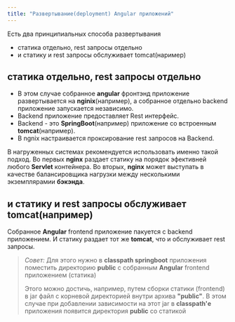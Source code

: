 ```yaml
---
title: "Развертывание(deployment) Angular приложений"
---
```

Есть два принципиальных способа развертывания<!--more-->
* статика отдельно, rest запросы отдельно
* и статику и rest запросы обслуживает tomcat(наример)

## статика отдельно, rest запросы отдельно

* В этом случае собранное __angular__ фронтэнд приложение развертывается на __nginix__(например), а собранное отдельно backend приложение запускается независимо.
* Backend приложение предоставляет Rest интерфейс.
* Backend - это __SpringBoot__(например) приложение со встроенным __tomcat__(например).
* В ngnix настраивается проксирование rest запросов на Backend.

В нагруженных системах рекомендуется использовать именно такой подход. Во первых __nginx__ раздает статику на порядок эфективней любого __Servlet__ контейнера. Во вторых, __nginx__ может выступать в качестве балансировщика нагрузки между несколькими экземплярамии __бэкэнда__.

## и статику и rest запросы обслуживает __tomcat__(например)

Собранное __Angular__ frontend приложение пакуется с backend приложением. И статику раздает тот же __tomcat__, что и обслуживает rest запросы.

> _Совет:_ 
> Для этого нужно в __classpath springboot__ приложения поместить директорию __public__ с собранным __Angular__ frontend приложением (статика)
>
> Этого можно достичь, например, путем сборки статики (frontend) в jar файл с корневой директорией внутри архива __"public"__. В этом случае при добавлении зависимости на этот jar в __classpath'е__ приложения появится директория __public__ со статикой

